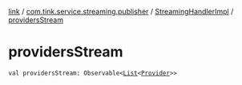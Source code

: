 [link](../../index.md) / [com.tink.service.streaming.publisher](../index.md) / [StreamingHandlerImpl](index.md) / [providersStream](./providers-stream.md)

# providersStream

`val providersStream: Observable<`[`List`](https://kotlinlang.org/api/latest/jvm/stdlib/kotlin.collections/-list/index.html)`<`[`Provider`](../../com.tink.model.provider/-provider/index.md)`>>`